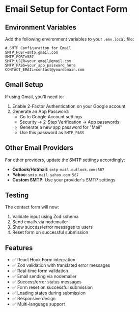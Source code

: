 # Email Setup for Contact Form

## Environment Variables

Add the following environment variables to your `.env.local` file:

```env
# SMTP Configuration for Email
SMTP_HOST=smtp.gmail.com
SMTP_PORT=587
SMTP_USER=your_email@gmail.com
SMTP_PASS=your_app_password_here
CONTACT_EMAIL=contact@yourdomain.com
```

## Gmail Setup

If using Gmail, you'll need to:

1. Enable 2-Factor Authentication on your Google account
2. Generate an App Password:
   - Go to Google Account settings
   - Security → 2-Step Verification → App passwords
   - Generate a new app password for "Mail"
   - Use this password as `SMTP_PASS`

## Other Email Providers

For other providers, update the SMTP settings accordingly:

- **Outlook/Hotmail**: `smtp-mail.outlook.com:587`
- **Yahoo**: `smtp.mail.yahoo.com:587`
- **Custom SMTP**: Use your provider's SMTP settings

## Testing

The contact form will now:

1. Validate input using Zod schema
2. Send emails via nodemailer
3. Show success/error messages to users
4. Reset form on successful submission

## Features

- ✅ React Hook Form integration
- ✅ Zod validation with translated error messages
- ✅ Real-time form validation
- ✅ Email sending via nodemailer
- ✅ Success/error status messages
- ✅ Form reset on successful submission
- ✅ Loading states during submission
- ✅ Responsive design
- ✅ Multi-language support
